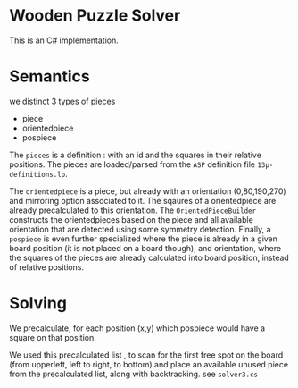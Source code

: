 # Wooden Puzzle Solver

This is an C# implementation. 

# Semantics

we distinct 3 types of pieces
- piece
- orientedpiece
- pospiece


The `pieces` is a definition : with an id and the squares in their relative positions.  The pieces are loaded/parsed from the `ASP` definition file `13p-definitions.lp`.

The `orientedpiece` is a piece, but already with an orientation (0,80,190,270) and mirroring option associated to it. The sqaures of a orientedpiece are already precalculated to this orientation. The `OrientedPieceBuilder` constructs the orientedpieces based on the piece and all available orientation that are detected using some symmetry detection. Finally, a `pospiece` is even further specialized where the piece is already in a given board position (it is not placed on a board though), and orientation, where the squares of the pieces are already calculated into board position, instead of relative positions. 

# Solving

We precalculate, for each position (x,y) which pospiece would have a square on that position. 

We used this precalculated list , to scan for the first free spot on the board (from upperleft, left to right, to bottom) and place an available unused piece from the precalculated list, along with backtracking. see `solver3.cs` 




